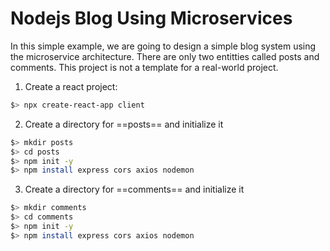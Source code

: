 # Nodejs Blog Using Microservices
In this simple example, we are going to design a simple blog system using the microservice architecture. There are only two entitties called posts and comments. This project is not a template for a real-world project.

1. Create a react project:
```bash 
$> npx create-react-app client
```

2. Create a directory for ==posts== and initialize it
```bash
$> mkdir posts
$> cd posts
$> npm init -y
$> npm install express cors axios nodemon
```

3. Create a directory for ==comments== and initialize it
```bash
$> mkdir comments
$> cd comments
$> npm init -y
$> npm install express cors axios nodemon
```